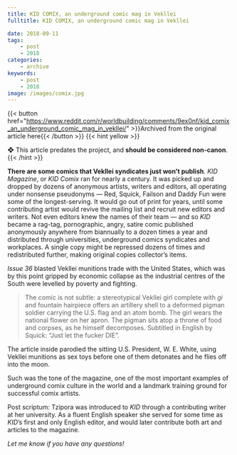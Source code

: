 ```yaml
---
title: KID COMIX, an underground comic mag in Vekllei
fulltitle: KID COMIX, an underground comic mag in Vekllei

date: 2018-09-11
tags:
    - post
    - 2018
categories:
    - archive
keywords:
    - post
    - 2018
image: /images/comix.jpg
---
```

{{< button href="https://www.reddit.com/r/worldbuilding/comments/9ex0nf/kid_comix_an_underground_comic_mag_in_vekllei/" >}}Archived from the original article here{{< /button >}}
{{< hint yellow >}}

❖ This article predates the project, and **should be considered non-canon**.
{{< /hint >}}

**There are some comics that Vekllei syndicates just won’t publish**. *KID Magazine*, or *KID Comix* ran for nearly a century. It was picked up and dropped by dozens of anonymous artists, writers and editors, all operating under nonsense pseudonyms  —  Red, Squick, Failson and Daddy Fun were some of the longest-serving. It would go out of print for years, until some contributing artist would revive the mailing list and recruit new editors and writers. Not even editors knew the names of their team  —  and so *KID* became a rag-tag, pornographic, angry, satire comic published anonymously anywhere from biannually to a dozen times a year and distributed through universities, underground comics syndicates and workplaces. A single copy might be repressed dozens of times and redistributed further, making original copies collector’s items.

*Issue 36* blasted Vekllei munitions trade with the United States, which was by this point gripped by economic collapse as the industrial centres of the South were levelled by poverty and fighting.

>The comic is not subtle: a stereotypical Vekllei girl complete with *gi* and fountain hairpiece offers an artillery shell to a deformed pigman soldier carrying the U.S. flag and an atom bomb. The girl wears the national flower on her apron. The pigman sits atop a throne of food and corpses, as he himself decomposes. Subtitled in English by Squick: “Just let the fucker DIE”.

The article inside parodied the sitting U.S. President, W. E. White, using Vekllei munitions as sex toys before one of them detonates and he flies off into the moon.

Such was the tone of the magazine, one of the most important examples of underground comix culture in the world and a landmark training ground for successful comix artists.

Post scriptum: Tzipora was introduced to *KID* through a contributing writer at her university. As a fluent English speaker she served for some time as *KID*’s first and only English editor, and would later contribute both art and articles to the magazine.

*Let me know if you have any questions!*
